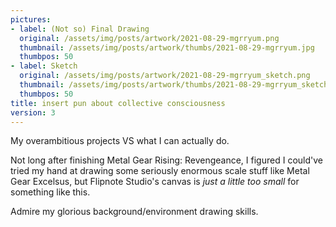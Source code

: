 ```yaml
---
pictures:
- label: (Not so) Final Drawing
  original: /assets/img/posts/artwork/2021-08-29-mgrryum.png
  thumbnail: /assets/img/posts/artwork/thumbs/2021-08-29-mgrryum.jpg
  thumbpos: 50
- label: Sketch
  original: /assets/img/posts/artwork/2021-08-29-mgrryum_sketch.png
  thumbnail: /assets/img/posts/artwork/thumbs/2021-08-29-mgrryum_sketch.jpg
  thumbpos: 50
title: insert pun about collective consciousness
version: 3
---
```

My overambitious projects VS what I can actually do.

Not long after finishing Metal Gear Rising: Revengeance, I figured I could've tried my hand at drawing some seriously enormous scale stuff like Metal Gear Excelsus, but Flipnote Studio's canvas is *just a little too small* for something like this.

Admire my glorious background/environment drawing skills. 
